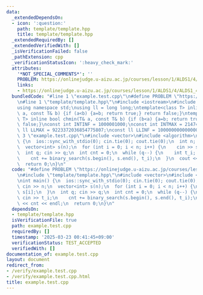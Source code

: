 ```yaml
---
data:
  _extendedDependsOn:
  - icon: ':question:'
    path: template/template.hpp
    title: template/template.hpp
  _extendedRequiredBy: []
  _extendedVerifiedWith: []
  _isVerificationFailed: false
  _pathExtension: cpp
  _verificationStatusIcon: ':heavy_check_mark:'
  attributes:
    '*NOT_SPECIAL_COMMENTS*': ''
    PROBLEM: https://onlinejudge.u-aizu.ac.jp/courses/lesson/1/ALDS1/4/ALDS1_4_B
    links:
    - https://onlinejudge.u-aizu.ac.jp/courses/lesson/1/ALDS1/4/ALDS1_4_B
  bundledCode: "#line 1 \"example.test.cpp\"\n#define PROBLEM \"https://onlinejudge.u-aizu.ac.jp/courses/lesson/1/ALDS1/4/ALDS1_4_B\"\
    \n#line 1 \"template/template.hpp\"\n#include <iostream>\n#include <cassert>\n\
    using namespace std;\nusing ll = long long;\ntemplate<class T> inline bool chmax(T&\
    \ a, const T& b) {if (a<b) {a=b; return true;} return false;}\ntemplate<class\
    \ T> inline bool chmin(T& a, const T& b) {if (b<a) {a=b; return true;} return\
    \ false;}\nconst int INTINF = 1000001000;\nconst int INTMAX = 2147483647;\nconst\
    \ ll LLMAX = 9223372036854775807;\nconst ll LLINF = 1000000000000000000;\n#line\
    \ 3 \"example.test.cpp\"\n#include <vector>\n#include <algorithm>\n\nint main()\
    \ {\n  ios::sync_with_stdio(0); cin.tie(0); cout.tie(0);\n  int n; cin >> n;\n\
    \  vector<int> s(n);\n  for (int i = 0; i < n; i++) {\n    cin >> s[i];\n  }\n\
    \  int q; cin >> q;\n  int cnt = 0;\n  while (q--) {\n    int t_i; cin >> t_i;\n\
    \    cnt += binary_search(s.begin(), s.end(), t_i);\n  }\n  cout << cnt << endl;\n\
    \  return 0;\n}\n"
  code: "#define PROBLEM \"https://onlinejudge.u-aizu.ac.jp/courses/lesson/1/ALDS1/4/ALDS1_4_B\"\
    \n#include \"template/template.hpp\"\n#include <vector>\n#include <algorithm>\n\
    \nint main() {\n  ios::sync_with_stdio(0); cin.tie(0); cout.tie(0);\n  int n;\
    \ cin >> n;\n  vector<int> s(n);\n  for (int i = 0; i < n; i++) {\n    cin >>\
    \ s[i];\n  }\n  int q; cin >> q;\n  int cnt = 0;\n  while (q--) {\n    int t_i;\
    \ cin >> t_i;\n    cnt += binary_search(s.begin(), s.end(), t_i);\n  }\n  cout\
    \ << cnt << endl;\n  return 0;\n}\n"
  dependsOn:
  - template/template.hpp
  isVerificationFile: true
  path: example.test.cpp
  requiredBy: []
  timestamp: '2025-03-23 00:41:45+09:00'
  verificationStatus: TEST_ACCEPTED
  verifiedWith: []
documentation_of: example.test.cpp
layout: document
redirect_from:
- /verify/example.test.cpp
- /verify/example.test.cpp.html
title: example.test.cpp
---
```

